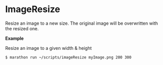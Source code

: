 # ImageResize

Resize an image to a new size. The original image will be overwritten with the resized one.

**Example**

Resize an image to a given width & height
```
$ marathon run ~/scripts/imageResize myImage.png 200 300
```
